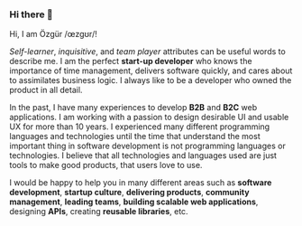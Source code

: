 ### Hi there 👋

Hi, I am Özgür /œzgʊr/!

*Self-learner*, *inquisitive*, and *team player* attributes can be useful words to describe me. I am the perfect **start-up developer** who knows the importance of time management, delivers software quickly, and cares about to assimilates business logic. I always like to be a developer who owned the product in all detail.

In the past, I have many experiences to develop **B2B** and **B2C** web applications. I am working with a passion to design desirable UI and usable UX for more than 10 years. I experienced many different programming languages and technologies until the time that understand the most important thing in software development is not programming languages or technologies. I believe that all technologies and languages used are just tools to make good products, that users love to use.

I would be happy to help you in many different areas such as **software development**, **startup culture**, **delivering products**, **community management**, **leading teams**, **building scalable web applications**, designing **APIs**, creating **reusable libraries**, etc.
